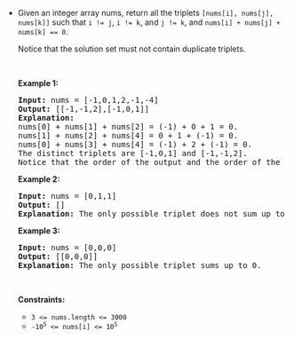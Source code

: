 - <p>Given an integer array nums, return all the triplets <code>[nums[i], nums[j], nums[k]]</code> such that <code>i != j</code>, <code>i != k</code>, and <code>j != k</code>, and <code>nums[i] + nums[j] + nums[k] == 0</code>.</p>
  
  <p>Notice that the solution set must not contain duplicate triplets.</p>
  
  <p>&nbsp;</p>
  <p><strong class="example">Example 1:</strong></p>
  
  <pre>
  <strong>Input:</strong> nums = [-1,0,1,2,-1,-4]
  <strong>Output:</strong> [[-1,-1,2],[-1,0,1]]
  <strong>Explanation:</strong> 
  nums[0] + nums[1] + nums[2] = (-1) + 0 + 1 = 0.
  nums[1] + nums[2] + nums[4] = 0 + 1 + (-1) = 0.
  nums[0] + nums[3] + nums[4] = (-1) + 2 + (-1) = 0.
  The distinct triplets are [-1,0,1] and [-1,-1,2].
  Notice that the order of the output and the order of the triplets does not matter.
  </pre>
  
  <p><strong class="example">Example 2:</strong></p>
  
  <pre>
  <strong>Input:</strong> nums = [0,1,1]
  <strong>Output:</strong> []
  <strong>Explanation:</strong> The only possible triplet does not sum up to 0.
  </pre>
  
  <p><strong class="example">Example 3:</strong></p>
  
  <pre>
  <strong>Input:</strong> nums = [0,0,0]
  <strong>Output:</strong> [[0,0,0]]
  <strong>Explanation:</strong> The only possible triplet sums up to 0.
  </pre>
  
  <p>&nbsp;</p>
  <p><strong>Constraints:</strong></p>
  
  <ul>
  	<li><code>3 &lt;= nums.length &lt;= 3000</code></li>
  	<li><code>-10<sup>5</sup> &lt;= nums[i] &lt;= 10<sup>5</sup></code></li>
  </ul>